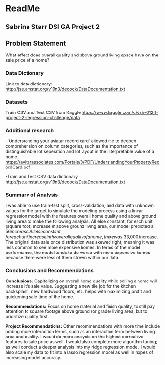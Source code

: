 # ReadMe

## Sabrina Starr DSI GA Project 2

## Problem Statement
What effect does overall quality and above ground living space have on the sale price of a home?


### Data Dictionary
Link to data dictionary: http://jse.amstat.org/v19n3/decock/DataDocumentation.txt


### Datasets
Train CSV and Test CSV from Kaggle https://www.kaggle.com/c/dsir-0124-project-2-regression-challenge/data


### Additional research

-'Understanding your aviatar record card' allowed me to deepen comprehension on column categories, such as the importance of distinguishable lot seperation and lot layout in the interpretable value of a home. https://avitarassociates.com/Portals/0/PDF/UnderstandingYourPropertyRecordCard.pdf 

-Train and Test CSV data dictionary http://jse.amstat.org/v19n3/decock/DataDocumentation.txt



### Summary of Analysis
I was able to use train-test split, cross-validation, and data with unknown values for the target to simulate the modeling process using a linear regression model with the features overall home quality and above ground living area to make the following analysis:
All else constant, for each unit (square foot) increase in above ground living area, our model predicted a $56 increase. All else constant, for each unit increase in the overall quality of a home, there was ~$33,000 increase. The original data sale price distribution was skewed right, meaning it was less common to see more expensive homes. In terms of the model performance, the model tends to do worse with more expensive homes because there were less of them strewn within our data.

### Conclusions and Recommendations
**Conclusions:** Capitalizing on overall home quality while selling a home will increase it's sale value. Suggesting a new tile job for the kitchen backsplash, new hardwood floors, etc. helps with maximizing profit and quickening sale time of the home.

**Recommendations:** Focus on home material and finish quality, to still pay attention to square footage above ground (or grade) living area, but to prioritize quality first.

**Project Recommendations:**
Other recommendations with more time include adding more interaction terms, such as an interaction term between living area and quality. I would do more analysis on the highest correaltive features to sale price as well. I would also complete more algorithm tuning; as well conduct a deeper analysis into my ridge regression model. I would also scale my data to fit into a lasso regression model as well in hopes of increasing model accuracy. 




